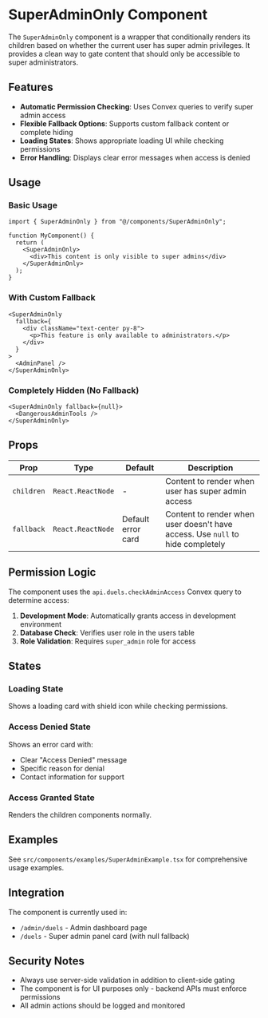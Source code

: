 # SuperAdminOnly Component

The `SuperAdminOnly` component is a wrapper that conditionally renders its children based on whether the current user has super admin privileges. It provides a clean way to gate content that should only be accessible to super administrators.

## Features

- **Automatic Permission Checking**: Uses Convex queries to verify super admin access
- **Flexible Fallback Options**: Supports custom fallback content or complete hiding
- **Loading States**: Shows appropriate loading UI while checking permissions
- **Error Handling**: Displays clear error messages when access is denied

## Usage

### Basic Usage

```tsx
import { SuperAdminOnly } from "@/components/SuperAdminOnly";

function MyComponent() {
  return (
    <SuperAdminOnly>
      <div>This content is only visible to super admins</div>
    </SuperAdminOnly>
  );
}
```

### With Custom Fallback

```tsx
<SuperAdminOnly
  fallback={
    <div className="text-center py-8">
      <p>This feature is only available to administrators.</p>
    </div>
  }
>
  <AdminPanel />
</SuperAdminOnly>
```

### Completely Hidden (No Fallback)

```tsx
<SuperAdminOnly fallback={null}>
  <DangerousAdminTools />
</SuperAdminOnly>
```

## Props

| Prop       | Type              | Default            | Description                                                                    |
| ---------- | ----------------- | ------------------ | ------------------------------------------------------------------------------ |
| `children` | `React.ReactNode` | -                  | Content to render when user has super admin access                             |
| `fallback` | `React.ReactNode` | Default error card | Content to render when user doesn't have access. Use `null` to hide completely |

## Permission Logic

The component uses the `api.duels.checkAdminAccess` Convex query to determine access:

1. **Development Mode**: Automatically grants access in development environment
2. **Database Check**: Verifies user role in the users table
3. **Role Validation**: Requires `super_admin` role for access

## States

### Loading State

Shows a loading card with shield icon while checking permissions.

### Access Denied State

Shows an error card with:

- Clear "Access Denied" message
- Specific reason for denial
- Contact information for support

### Access Granted State

Renders the children components normally.

## Examples

See `src/components/examples/SuperAdminExample.tsx` for comprehensive usage examples.

## Integration

The component is currently used in:

- `/admin/duels` - Admin dashboard page
- `/duels` - Super admin panel card (with null fallback)

## Security Notes

- Always use server-side validation in addition to client-side gating
- The component is for UI purposes only - backend APIs must enforce permissions
- All admin actions should be logged and monitored

